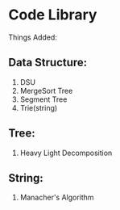 # Code Library
Things Added:
## Data Structure:
  1. DSU
  2. MergeSort Tree
  3. Segment Tree
  4. Trie(string)
## Tree:
  1. Heavy Light Decomposition
## String:
  1. Manacher's Algorithm
